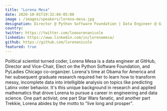```yaml
---
title: "Lorena Mesa"
date: 2020-10-01T19:32:04-05:00
image : /images/speakers/lorena-mesa.jpg
designation: Director @ Python Software Foundation | Data Engineer @ GitHub
country: 
twitter: https://twitter.com/loooorenanicole
linkedin: https://www.linkedin.com/in/lorenamesa/
github: https://github.com/lorenanicole
featured: true
---
```


Political scientist turned coder, Lorena Mesa is a data engineer at GitHub, Director and Vice-Chair, Elect on the Python Software Foundation, and PyLadies Chicago co-organizer. Lorena's time at Obama for America and her subsequent graduate research required her to learn how to transform messy, incomplete data into intelligible analysis on topics like predicting Latinx voter behavior. It's this unique background in research and applied mathematics that drove Lorena to pursue a career in engineering and data science. One part activist, one part Star Wars fanatic, and another part Trekkie, Lorena abides by the motto to "live long and prosper".